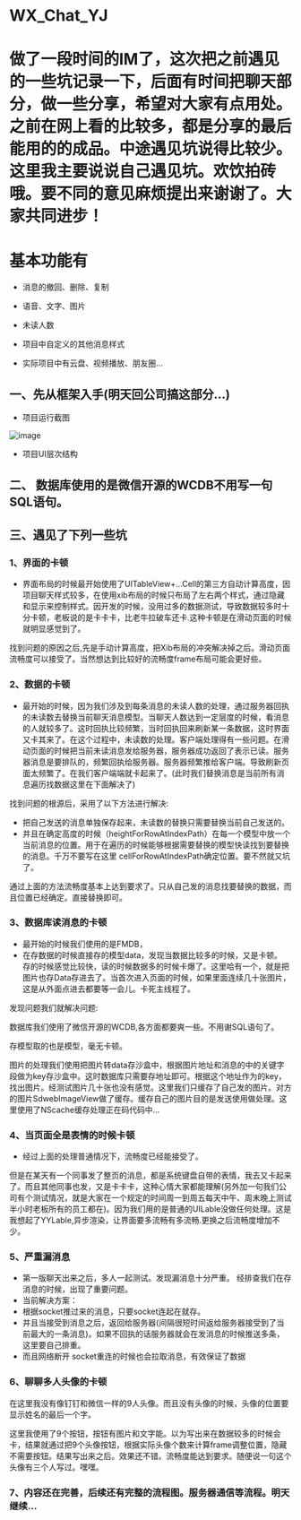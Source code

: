 # WX_Chat_YJ

# 做了一段时间的IM了，这次把之前遇见的一些坑记录一下，后面有时间把聊天部分，做一些分享，希望对大家有点用处。之前在网上看的比较多，都是分享的最后能用的的成品。中途遇见坑说得比较少。这里我主要说说自己遇见坑。欢饮拍砖哦。要不同的意见麻烦提出来谢谢了。大家共同进步！

# 基本功能有

- 消息的撤回、删除、复制

- 语音、文字、图片

- 未读人数

- 项目中自定义的其他消息样式

- 实际项目中有云盘、视频播放、朋友圈...

## 一、先从框架入手(明天回公司搞这部分...)

- 项目运行截图

 ![image](https://github.com/MeterSunlight/WX_Chat_YJ/blob/master/Simulator%20Screen%20Shot%20-%20iPhone%208%20Plus%20-%202018-08-28%20at%2021.49.30.png)

- 项目UI层次结构


## 二、 数据库使用的是微信开源的WCDB不用写一句SQL语句。

## 三、遇见了下列一些坑

### 1、界面的卡顿

- 界面布局的时候最开始使用了UITableView+...Cell的第三方自动计算高度，因项目聊天样式较多，在使用xib布局的时候只布局了左右两个样式，通过隐藏和显示来控制样式。因开发的时候，没用过多的数据测试，导致数据较多时十分卡顿，老板说的是卡卡卡，比老牛拉破车还卡.这种卡顿是在滑动页面的时候就明显感觉到了。

找到问题的原因之后,先是手动计算高度，把Xib布局的冲突解决掉之后。滑动页面流畅度可以接受了。当然想达到比较好的流畅度frame布局可能会更好些。

### 2、数据的卡顿

- 最开始的时候，因为我们涉及到每条消息的未读人数的处理，通过服务器回执的未读数去替换当前聊天消息模型。当聊天人数达到一定层度的时候，看消息的人就较多了。这时回执比较频繁，当时回执回来刷新某一条数据，这时界面又卡其来了。在这个过程中，未读数的处理。客户端处理得有一些问题。在滑动页面的时候把当前未读消息发给服务器，服务器成功返回了表示已读。服务器消息是要排队的，频繁回执给服务器。服务器频繁推给客户端。导致刷新页面太频繁了。在我们客户端端就卡起来了。(此时我们替换消息是当前所有消息遍历找数据这里在下面解决了)

找到问题的根源后，采用了以下方法进行解决:

- 把自己发送的消息单独保存起来，未读数的替换只需要替换当前自己发送的。
- 并且在确定高度的时候（heightForRowAtIndexPath）在每一个模型中放一个当前消息的位置。用于在遍历的时候能够根据需要替换的模型快读找到要替换的消息。千万不要写在这里 cellForRowAtIndexPath确定位置。要不然就又坑了。

通过上面的方法流畅度基本上达到要求了。只从自己发的消息找要替换的数据，而且位置已经确定。直接替换即可。

### 3、数据库读消息的卡顿

- 最开始的时候我们使用的是FMDB，
- 在存数据的时候直接存的模型data，发现当数据比较多的时候，又是卡顿。
存的时候感觉比较快，读的时候数据多的时候卡爆了。这里哈有一个，就是把图片也存Data存进去了。当首次进入页面的时候，如果里面连续几十张图片，这是从外面点进去都要等一会儿。卡死主线程了。

发现问题我们就解决问题:

数据库我们使用了微信开源的WCDB,各方面都要爽一些。不用谢SQL语句了。

存模型取的也是模型，毫无卡顿。

图片的处理我们使用把图片转data存沙盒中，根据图片地址和消息的中的关键字段做为key存沙盒中。这时数据库只需要存地址即可。根据这个地址作为的key，找出图片。经测试图片几十张也没有感觉。这里我们只缓存了自己发的图片。对方的图片SdwebImageView做了缓存。缓存自己的图片目的是发送使用做处理。这里使用了NScache缓存处理正在码代码中...

### 4、当页面全是表情的时候卡顿

- 经过上面的处理普通情况下，流畅度已经能接受了。

但是在某天有一个同事发了整页的消息，都是系统键盘自带的表情，我去又卡起来了。而且其他同事也发，又是卡卡卡，这种心情大家都能理解(另外加一句我们公司有个测试情况，就是大家在一个规定的时间周一到周五每天中午、周末晚上测试半小时老板所有的员工都在)。因为我们用的是普通的UILable没做任何处理。这是我想起了YYLable,异步渲染，让界面要多流畅有多流畅.更换之后流畅度增加不少。


### 5、严重漏消息

- 第一版聊天出来之后，多人一起测试。发现漏消息十分严重。
经排查我们在存消息的时候，出现了重要问题。
- 当前解决方案：
- 根据socket推过来的消息，只要socket连起在就存。
- 并且当接受到消息之后，返回给服务器(间隔很短时间返给服务器接受到了当前最大的一条消息)。如果不回执的话服务器就会在发消息的时候推送多条，这里要自己排重。
- 而且网络断开 socket重连的时候也会拉取消息，有效保证了数据

### 6、聊聊多人头像的卡顿

在这里我没有像钉钉和微信一样的9人头像。而且没有头像的时候，头像的位置要显示姓名的最后一个字。

这里我使用了9个按钮，按钮有图片和文字能。以为写出来在数据较多的时候会卡，结果就通过把9个头像按钮，根据实际头像个数来计算frame调整位置，隐藏不需要按钮。结果写出来之后。效果还不错。流畅度能达到要求。随便说一句这个头像有三个人写过。嘿嘿。

### 7、内容还在完善，后续还有完整的流程图。服务器通信等流程。明天继续...
